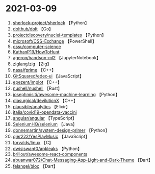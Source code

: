 # 2021-03-09

1. [sherlock-project/sherlock](https://github.com/sherlock-project/sherlock) 【Python】
2. [dolthub/dolt](https://github.com/dolthub/dolt) 【Go】
3. [projectdiscovery/nuclei-templates](https://github.com/projectdiscovery/nuclei-templates) 【Python】
4. [microsoft/CSS-Exchange](https://github.com/microsoft/CSS-Exchange) 【PowerShell】
5. [ossu/computer-science](https://github.com/ossu/computer-science) 
6. [KathanP19/HowToHunt](https://github.com/KathanP19/HowToHunt) 
7. [ageron/handson-ml2](https://github.com/ageron/handson-ml2) 【JupyterNotebook】
8. [ziglang/zig](https://github.com/ziglang/zig) 【Zig】
9. [nasa/fprime](https://github.com/nasa/fprime) 【C++】
10. [GitSquared/edex-ui](https://github.com/GitSquared/edex-ui) 【JavaScript】
11. [epezent/implot](https://github.com/epezent/implot) 【C++】
12. [nushell/nushell](https://github.com/nushell/nushell) 【Rust】
13. [josephmisiti/awesome-machine-learning](https://github.com/josephmisiti/awesome-machine-learning) 【Python】
14. [diasurgical/devilutionX](https://github.com/diasurgical/devilutionX) 【C++】
15. [plausible/analytics](https://github.com/plausible/analytics) 【Elixir】
16. [italia/covid19-opendata-vaccini](https://github.com/italia/covid19-opendata-vaccini) 
17. [angular/angular](https://github.com/angular/angular) 【TypeScript】
18. [SeleniumHQ/selenium](https://github.com/SeleniumHQ/selenium) 【Java】
19. [donnemartin/system-design-primer](https://github.com/donnemartin/system-design-primer) 【Python】
20. [qier222/YesPlayMusic](https://github.com/qier222/YesPlayMusic) 【JavaScript】
21. [torvalds/linux](https://github.com/torvalds/linux) 【C】
22. [dwisiswant0/apkleaks](https://github.com/dwisiswant0/apkleaks) 【Python】
23. [brillout/awesome-react-components](https://github.com/brillout/awesome-react-components) 
24. [abuanwar072/Chat-Messaging-App-Light-and-Dark-Theme](https://github.com/abuanwar072/Chat-Messaging-App-Light-and-Dark-Theme) 【Dart】
25. [felangel/bloc](https://github.com/felangel/bloc) 【Dart】
